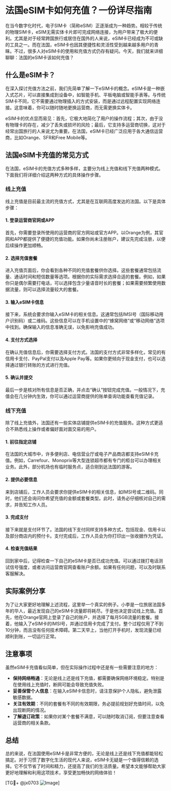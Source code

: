 # 法国eSIM卡如何充值？一份详尽指南

在当今数字化时代，电子SIM卡（简称eSIM）正逐渐成为一种趋势。相较于传统的物理SIM卡，eSIM无需实体卡片即可完成网络连接，为用户带来了极大的便利。尤其是对于经常跨国旅行或居住在国外的人来说，eSIM卡已经成为不可或缺的工具之一。而在法国，eSIM卡也因其便捷性和灵活性受到越来越多用户的青睐。不过，很多人对eSIM卡的使用和充值方式仍存有疑问。今天，我们就来详细聊聊：法国的eSIM卡该如何充值？

## 什么是eSIM卡？

在深入探讨充值方法之前，我们先简单了解一下eSIM卡的概念。eSIM卡是一种嵌入式芯片，可以直接集成到设备中，如智能手机、平板电脑或智能手表等。与传统SIM卡不同，它不需要通过物理插入的方式安装，而是通过远程配置实现网络连接。这意味着，你可以随时随地更换运营商，而无需更换实体卡。

eSIM卡的优点显而易见：首先，它极大地简化了用户的操作流程；其次，由于没有物理卡的存在，减少了丢失或损坏的风险；最后，它支持多运营商切换，这对于经常出国旅行的人来说尤为重要。在法国，eSIM卡已经广泛应用于各大通信运营商，比如Orange、SFR和Free Mobile等。

## 法国eSIM卡充值的常见方式

在法国，eSIM卡的充值方式多种多样，主要分为线上充值和线下充值两种模式。下面我们将详细介绍这两种方式的具体操作步骤。

### 线上充值

线上充值是目前最主流的充值方式，尤其是在互联网高度发达的法国。以下是具体步骤：

#### 1. 登录运营商官网或APP

首先，你需要登录所使用的运营商的官方网站或官方APP。以Orange为例，其官网和APP都提供了便捷的充值功能。如果你尚未注册账户，建议先完成注册，以便后续操作更加顺畅。

#### 2. 选择充值套餐

进入充值页面后，你会看到各种不同的充值套餐供你选择。这些套餐通常包括流量、通话时间和短信数量等选项。根据你的实际需求选择合适的套餐。例如，如果你只是偶尔需要打电话，可以选择包含少量语音时长的套餐；如果需要频繁使用数据流量，则可以选择流量较大的套餐。

#### 3. 输入eSIM卡信息

接下来，系统会要求你输入eSIM卡的相关信息。这通常包括IMSI号（国际移动用户识别码）或二维码。这些信息可以在手机设置中的“蜂窝网络”或“移动网络”选项中找到。确保输入的信息准确无误，以免影响充值成功。

#### 4. 支付方式选择

在确认充值信息后，你需要选择支付方式。法国的支付方式非常多样化，常见的有信用卡支付、PayPal支付以及Apple Pay等。如果你更倾向于现金支付，也可以选择通过银行转账的方式进行充值。

#### 5. 确认并提交

最后一步是核对所有信息是否正确，并点击“确认”按钮完成充值。一般情况下，充值会在几分钟内生效，你可以通过运营商提供的账单查询功能查看充值记录。

### 线下充值

除了线上充值外，法国还有一些实体店铺提供eSIM卡的充值服务。这种方式更适合不熟悉线上操作或者偏好面对面交易的用户。

#### 1. 前往指定店铺

在法国的大城市中，许多便利店、电信营业厅或电子产品商店都支持eSIM卡充值。例如，Carrefour、Monoprix等大型连锁超市都有专门的柜台可以办理相关业务。此外，部分机场也有临时服务点，适合刚到达法国的游客。

#### 2. 提供必要信息

来到店铺后，工作人员会要求你提供eSIM卡的相关信息，如IMSI号或二维码。同时，他们还会询问你希望充值的金额或套餐类型。此时，请务必仔细核对自己的需求，并告知工作人员。

#### 3. 完成支付

接下来就是支付环节了。法国的线下支付同样支持多种方式，包括现金、信用卡以及部分商店内的预付卡。支付完成后，工作人员会为你打印出一张收据作为凭证。

#### 4. 检查充值结果

回到家中后，记得检查一下自己的eSIM卡是否已成功充值。可以通过拨打电话测试信号强度，或者访问运营商官网查看账户余额。如果有任何问题，可以及时联系客服解决。

## 实际案例分享

为了让大家更好地理解上述流程，这里举一个真实的例子。小李是一位旅居法国多年的华人，最近发现自己的eSIM卡流量即将耗尽。于是他决定尝试线上充值。首先，他在Orange官网上登录了自己的账户，并选择了每月5GB流量的套餐。接着，他输入了eSIM卡的IMSI号，并通过信用卡完成了支付。整个过程仅用了不到10分钟，而且没有任何技术障碍。第二天早上，当他打开手机时，发现流量已经顺利到账，一切运行正常。

## 注意事项

虽然eSIM卡充值看似简单，但在实际操作过程中还是有一些需要注意的地方：

- **保持网络畅通**：无论是线上还是线下充值，都需要确保网络环境稳定。特别是在使用线上充值时，断网可能会导致充值失败。
- **妥善保管个人信息**：在输入eSIM卡信息时，请注意保护个人隐私，避免泄露敏感数据。
- **关注有效期**：不同的套餐有不同的有效期限，务必提前规划好充值时间，以免出现断网的情况。
- **了解退订政策**：如果你对某个套餐不满意，可以随时取消订阅，但要注意查看运营商的相关条款。

## 总结

总的来说，在法国使用eSIM卡是非常方便的，无论是线上还是线下充值都能轻松搞定。对于习惯了数字化生活的现代人来说，eSIM卡无疑是一个值得信赖的选择。它不仅节省了时间和精力，还提高了我们的生活质量。希望本文能够帮助大家更好地理解和利用这项技术，享受更加畅快的网络体验！

[TG💪+ @jx0703 ![Image](https://github.com/user-attachments/assets/dbca1d08-cadb-493c-b0ec-ad6f7a83f270)]